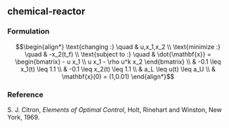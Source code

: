 ## chemical-reactor

### Formulation
```math
\begin{align*}
\text{changing :} \quad & u,x_1,x_2 \\
\text{minimize :} \quad & -x_2(t_f) \\
\text{subject to :} \quad & \dot{\mathbf{x}} = \begin{bmatrix}
- u x_1 \\ u x_1 - \rho u^k x_2
\end{bmatrix} \\
& -0.1 \leq x_1(t) \leq 1.1 \\
& -0.1 \leq x_2(t) \leq 1.1 \\
& a_L \leq u(t) \leq a_U \\
& \mathbf{x}(0) = (1,0.01)
\end{align*}
```

### Reference
S. J. Citron, *Elements of Optimal Control*, Holt, Rinehart and Winston, New York, 1969.